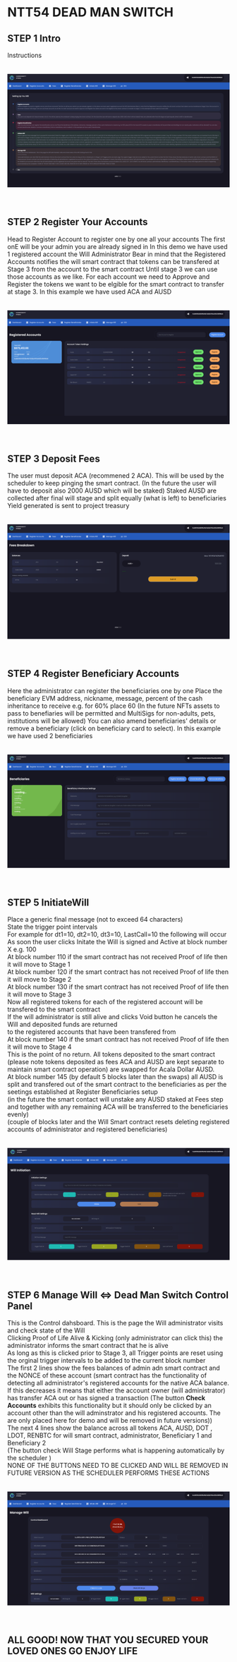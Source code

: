 # NTT54 DEAD MAN SWITCH


## STEP 1 Intro
Instructions
<br>
<br>
<br>
![plot](./Printscreens/Intro.png)
<br>
<br>
<br>
## STEP 2 Register Your Accounts
Head to Register Account to register one by one all your accounts
The first onE will be your admin you are already signed in 
In this demo we have used 1 registered account the Will Administrator
Bear in mind that the Registered Accounts notifies the will smart contract that 
tokens can be transfered at Stage 3 from the account to the smart contract
Until stage 3 we can use those accounts as we like.
For each account we need to Approve and Register the tokens we want to be elgible for 
the smart contract to transfer at stage 3. In this example we have used ACA and AUSD
<br>
<br>
<br>
![plot](./Printscreens/RegisterAdminAccounts.png)
<br>
<br>
<br>				
## STEP 3 Deposit Fees 
The user must deposit ACA (recommened 2 ACA). This will be used by the scheduler to keep
pinging the smart contract.
(In the future the user will have to deposit also 2000 AUSD which will be staked)
Staked AUSD are collected after final will stage and split equally (what is left) to beneficiaries
Yield generated is sent to project treasury
<br>
<br>
<br>
![plot](./Printscreens/Fees.png)
<br>
<br>
<br>				
## STEP 4 Register Beneficiary Accounts
Here the administrator can register the beneficiaries one by one 
Place the beneficiary EVM address, nickname, message, percent of the cash inheritance to receive e.g. for 60% place 60
(In the future NFTs assets to pass to benefiaries will be permitted and MultiSigs for non-adults, pets, institutions will be allowed)
You can also amend beneficiaries' details or remove a beneficiary (click on beneficiary card to select). 
In this example we have used 2 beneficiaries
<br>
<br>
<br>
![plot](./Printscreens/RegisterBeneficiaries.png)
<br>
<br>
<br>
## STEP 5 InitiateWill
Place a generic final message (not to exceed 64 characters) <br>
State the trigger point intervals <br>
For example for dt1=10, dt2=10, dt3=10, LastCall=10 the following will occur <br>
As soon the user clicks Initate the Will is signed and Active at block number X e.g. 100<br>
At block number 110 if the smart contract has not received Proof of life then it will move to Stage 1<br>
At block number 120 if the smart contract has not received Proof of life then it will move to Stage 2<br>
At block number 130 if the smart contract has not received Proof of life then it will move to Stage 3<br>
    Now all registered tokens for each of the registered account will be transfered to the smart contract<br>
    If the will administrator is still alive and clicks Void button he cancels the Will and deposited funds are returned <br>to the registered accounts that have been transfered from <br>
At block number 140 if the smart contract has not received Proof of life then it will move to Stage 4<br>
    This is the point of no return. All tokens deposited to the smart contract (please note tokens deposited as fees ACA and AUSD are kept separate to maintain smart contract operation)
    are swapped for Acala Dollar AUSD.<br>
At block number 145 (by default 5 blocks later than the swaps) all AUSD is split and transfered out of the smart contract to the beneficiaries as per the seetings established at Register Beneficiaries setup<br>
(in the future the smart contact will unstake any AUSD staked at Fees step and together with any remaining ACA will be transferred to the beneficiaries evenly)<br>
(couple of blocks later and the Will Smart contract resets deleting registered accounts of administrator and registered beneficiaries)
<br>
<br>
<br>
![plot](./Printscreens/InitiateWill.png)
<br>
<br>
<br>
## STEP 6 Manage Will <=> Dead Man Switch Control Panel
This is the Control dahsboard. This is the page the Will administrator visits and check state of the Will<br>
Clicking Proof of Life <span>Alive & Kicking</span> (only administrator can click this) the administrator informs the smart contract that he is alive <br>
As long as this is clicked prior to Stage 3, all Trigger points are reset using the orginal trigger intervals to be added to the current block number <br>
The first 2 lines show the fees balances of admin adn smart contract and the NONCE of these account 
(smart contract has the functionality of detecting all administrator's registered accounts for the native ACA balance. If this decreases it means that either the account owner (will administrator)
has transfer ACA out or has signed a transaction (The button <strong>Check Accounts</strong> exhibits this functionality but it should only be clicked by an account other than the will adminstrator and his registered accounts. The are only placed here for demo and will be removed in future versions))<br>
The next 4 lines show the balance across all tokens ACA, AUSD, DOT , LDOT, RENBTC for 
will smart contract, administrator, Beneficiary 1 and Beneficiary 2<br>
(The button check Will Stage performs what is happening automatically by the scheduler )<br>
NONE OF THE BUTTONS NEED TO BE CLICKED AND WILL BE REMOVED IN FUTURE VERSION AS THE SCHEDULER PERFORMS THESE ACTIONS
<br>
<br>
<br>
![plot](./Printscreens/ManageWill.png)
<br>
<br>
<br>
## ALL GOOD! NOW THAT YOU SECURED YOUR LOVED ONES GO ENJOY LIFE
